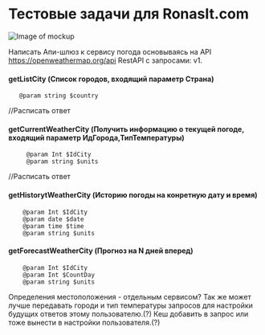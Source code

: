 # Тестовые задачи  для  RonasIt.com
![Image of mockup](https://resume.nodejs.website/UP.jpg)


Написать Апи-шлюз к сервису погода основываясь на API https://openweathermap.org/api
RestAPI c запросами:
v1.
#### getListCity (Список городов, входящий параметр Страна)
 ``` 
    @param string $country
 ```    
//Расписать ответ

#### getCurrentWeatherCity (Получить информацию о текущей погоде, входящий параметр ИдГорода,ТипТемпературы)
 ``` 
      @param Int $IdCity      
      @param string $units
 ```  
 //Расписать ответ
 
 #### getHistorytWeatherCity (Историю погоды на конретную дату и время)
  ``` 
      @param Int $IdCity      
      @param date $date
      @param time $time
      @param string $units
 ```  
 #### getForecastWeatherCity (Прогноз на N дней вперед)
  ``` 
      @param Int $IdCity      
      @param Int $CountDay
      @param string $units
 ```  


Определения местоположения - отдельным сервисом?
Так же может лучше передавать городи и тип температуры запросов для настройки будущих ответов этому пользователю.(?)
Кеш добавить в запрос или тоже  вынести в настройки пользователя.(?)
